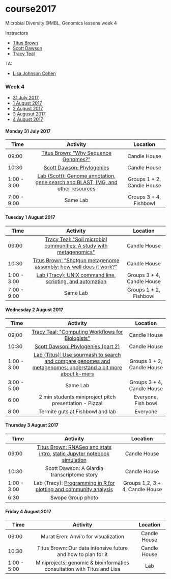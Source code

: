 # course2017
Microbial Diversity @MBL, Genomics lessons week 4

Instructors
* [Titus Brown](http://ivory.idyll.org/blog/)
* [Scott Dawson](http://dawsonlab.ucdavis.edu/DawsonLab/Welcome.html)
* [Tracy Teal](http://www.datacarpentry.org/people/)

TA:
* [Lisa Johnson Cohen](https://twitter.com/monsterbashseq)

### Week 4

* [31 July 2017](#25) <br>
* [1 August 2017](#26) <br>
* [2 August 2017](#27) <br>
* [3 Augusut 2017](#28) <br>
* [4 August 2017](#29) <br>


#### <a name="25"></a> Monday 31 July 2017
| Time       | Activity        | Location  |
| ------------- |:-------------:| :-----:|
| 09:00    | [Titus Brown: "Why Sequence Genomes?"](https://hackmd.io/IwQwbARgDATAJgMwLQFYAcBTFSAsHxJoQbLADMaAnAOw3U5mVxA=?both) | Candle House |
| 10:30 | [Scott Dawson: Phylogenies](presentations/md2017_zenphylo.pdf)  |    Candle House |
| 1:00 - 3:00 | [Lab (Scott): Genome annotation, gene search and BLAST, IMG, and other resources](https://github.com/mblmicdiv/TrunkRiver_amplicon_analysis) | Groups 1 + 2, Candle House |
| 7:00 - 9:00 | Same Lab | Groups 3 + 4, Fishbowl|

#### <a name="26"></a> Tuesday 1 August 2017
| Time       | Activity        | Location  |
| ------------- |:-------------:| :-----:|
| 09:00      | [Tracy Teal: "Soil microbial communities: A study with metagenomics"](presentations/MBL_metagenomics.pdf)    |  Candle House |
| 10:30 | [Titus Brown: "Shotgun metagenome assembly: how well does it work?"](presentations/2017-mbl-micdiv-assembly.pptx.pdf)   | Candle House   |
| 1:00 - 3:00 | [Lab (Tracy): UNIX command line, scripting, and automation](labs/command-line-workflows.md) | Groups 3 + 4, Candle House | 
| 7:00 - 9:00 | Same Lab | Groups 1 + 2, Fishbowl   |

#### <a name="27"></a> Wednesday 2 August 2017
| Time       | Activity        | Location  |
| ------------- |:-------------:| :-----:|
| 09:00      | [Tracy Teal: "Computing Workflows for Biologists"](presentations/MBL_computing_workflows.pdf)     |  Candle House |
| 10:30 | [Scott Dawson: Phylogenies (part 2)](presentations/md2017_zenphyloV2.pdf) | Candle House  |
| 1:00 - 3:00 | [Lab (Titus): Use sourmash to search and compare genomes and metagenomes; understand a bit more about k-mers](https://hackmd.io/BwUw7ARgDAnMBsBaAhhAzAJkQFniYiwAjFAKyIjKkBmw2M2EywaQA===?view)| Groups 1 + 2, Candle House   |
| 3:00 - 5:00 | Same Lab | Groups 3 + 4, Candle House |
| 6:00 | 2 min students miniproject pitch presentation - Pizza! | Everyone, Fish bowl |
| 8:00 | Termite guts at Fishbowl and lab | Everyone |

#### <a name="26"></a> Thursday 3 August 2017
| Time       | Activity        | Location  |
| ------------- |:-------------:| :-----:|
| 09:00      | [Titus Brown: RNASeq and stats intro](https://github.com/mblmicdiv/course2017/blob/master/presentations/2017-micdiv-rnaseq.pptx.pdf), [static Jupyter notebook simulation](https://github.com/mblmicdiv/course2017/blob/master/exercises/statistics-m-and-ms-in-trunks.ipynb) |  Candle House |
| 10:30 | Scott Dawson: A Giardia transcriptome story   | Candle House |
| 1:00 - 3:00 | Lab (Tracy): [Programming in R for plotting and community analysis](https://github.com/mblmicdiv/course2017/blob/master/labs/R-tutorial.md)  | Groups 1,2, 3 + 4, Candle House |
| 6:30 | Swope Group photo |

#### <a name="26"></a> Friday 4 August 2017
| Time       | Activity        | Location  |
| ------------- |:-------------:| :-----:|
| 09:00      | Murat Eren: Anvi'o for visualization     |  Candle House |
| 10:30 | Titus Brown: Our data intensive future and how to plan for it   | Candle House  |
| 1:00 - 5:00 | Miniprojects; genomic & bioinformatics consultation with Titus and Lisa | Lab   |

